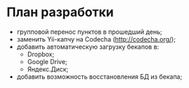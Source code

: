 # План разработки

* групповой перенос пунктов в прошедший день;
* заменить Yii-капчу на Codecha (http://codecha.org/);
* добавить автоматическую загрузку бекапов в:
	* Dropbox;
	* Google Drive;
	* Яндекс.Диск;
* добавить возможность восстановления БД из бекапа;

